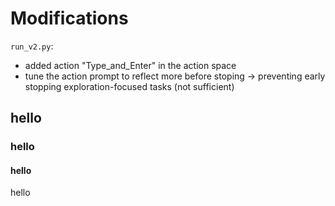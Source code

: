 # Modifications 

`run_v2.py`: 
- added action "Type_and_Enter" in the action space
- tune the action prompt to reflect more before stoping -> preventing early stopping exploration-focused tasks (not sufficient)

## hello
### hello
#### hello
hello